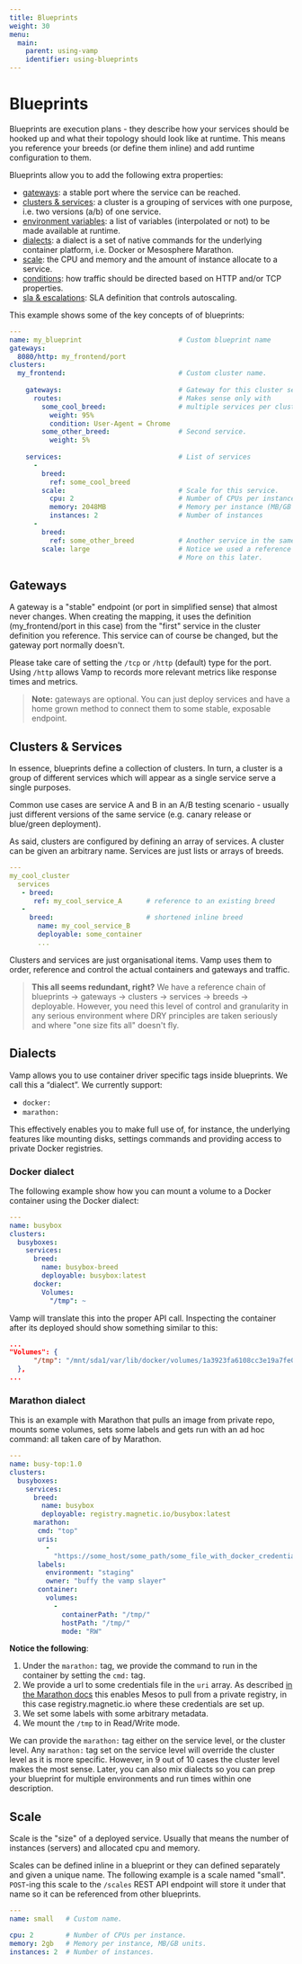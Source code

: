 ```yaml
---
title: Blueprints
weight: 30
menu:
  main:
    parent: using-vamp
    identifier: using-blueprints
---
```


# Blueprints

Blueprints are execution plans - they describe how your services should be hooked up and what their topology should look like at runtime. This means you reference your breeds (or define them inline) and add runtime configuration to them.

Blueprints allow you to add the following extra properties:

- [gateways](#gateways): a stable port where the service can be reached.
- [clusters & services](#clusters-services): a cluster is a grouping of services with one purpose, i.e. two versions (a/b) of one service.
- [environment variables](/documentation/using-vamp/environment_variables/): a list of variables (interpolated or not) to be made available at runtime.
- [dialects](#dialects): a dialect is a set of native commands for the underlying container platform, i.e. Docker or Mesosphere Marathon.
- [scale](#scale): the CPU and memory and the amount of instance allocate to a service.
- [conditions](/documentation/using-vamp/gateways-and-conditions/): how traffic should be directed based on HTTP and/or TCP properties.
- [sla & escalations](/documentation/using-vamp/sla-and-escalations/): SLA definition that controls autoscaling.

This example shows some of the key concepts of of blueprints:

```yaml
---
name: my_blueprint                        # Custom blueprint name
gateways:
  8080/http: my_frontend/port
clusters:
  my_frontend:                            # Custom cluster name.
  
    gateways:                             # Gateway for this cluster services.
      routes:                             # Makes sense only with
        some_cool_breed:                  # multiple services per cluster.
          weight: 95%
          condition: User-Agent = Chrome
        some_other_breed:                 # Second service.
          weight: 5%
          
    services:                             # List of services
      -
        breed:
          ref: some_cool_breed
        scale:                            # Scale for this service.
          cpu: 2                          # Number of CPUs per instance.
          memory: 2048MB                  # Memory per instance (MB/GB units).
          instances: 2                    # Number of instances
      -                                          
        breed: 
          ref: some_other_breed           # Another service in the same cluster.  
        scale: large                      # Notice we used a reference to a "scale". 
                                          # More on this later.
```

## Gateways

A gateway is a "stable" endpoint (or port in simplified sense) that almost never changes. When creating the mapping, it uses the definition (my_frontend/port in this case) from the "first" service in the cluster definition you reference. This service can of course be changed, but the gateway port normally doesn't.

Please take care of setting the `/tcp` or `/http` (default) type for the port. Using `/http` allows Vamp to records more relevant metrics like response times and metrics.

> **Note:** gateways are optional. You can just deploy services and have a home grown method to connect them to some stable, exposable endpoint.

## Clusters & Services

In essence, blueprints define a collection of clusters.
In turn, a cluster is a group of different services which
will appear as a single service serve a single purposes.

Common use cases are service A and B in an A/B testing scenario - usually just different
versions of the same service (e.g. canary release or blue/green deployment).

As said, clusters are configured by defining an array of services. A cluster can be
given an arbitrary name. Services are just lists or arrays of breeds.

```yaml
---
my_cool_cluster
  services
   - breed: 
      ref: my_cool_service_A      # reference to an existing breed
   -
     breed:                       # shortened inline breed
       name: my_cool_service_B
       deployable: some_container
       ...
```

Clusters and services are just organisational items. Vamp uses them to order, reference and control the actual containers and gateways and traffic.

> **This all seems redundant, right?** We have a reference chain of blueprints -> gateways -> clusters -> services -> breeds -> deployable. However, you need this level of control and granularity in any serious environment where DRY principles are taken seriously and where "one size fits all" doesn't fly.


## Dialects

Vamp allows you to use container driver specific tags inside blueprints. We call this a “dialect”. We currently support:

- `docker:`
- `marathon:`

This effectively enables you to make full use of, for instance, the underlying features like mounting disks, settings commands and providing access to private Docker registries.

### Docker dialect

The following example show how you can mount a volume to a Docker container using the Docker dialect:

```yaml
---
name: busybox
clusters:
  busyboxes:
    services:
      breed:
        name: busybox-breed
        deployable: busybox:latest
      docker:
        Volumes:
          "/tmp": ~
```

Vamp will translate this into the proper API call. Inspecting the container after its deployed should show something similar to this:

```json
...
"Volumes": {
      "/tmp": "/mnt/sda1/var/lib/docker/volumes/1a3923fa6108cc3e19a7fe0eeaa2a6c0454688ca6165d1919bf647f5f370d4d5/_data"
  },
...    
```    

### Marathon dialect

This is an example with Marathon that pulls an image from private repo, mounts some volumes, sets some labels and gets run with an ad hoc command: all taken care of by Marathon.

```yaml
---
name: busy-top:1.0
clusters:
  busyboxes:
    services:
      breed:
        name: busybox
        deployable: registry.magnetic.io/busybox:latest
      marathon:
       cmd: "top"
       uris:
         -
           "https://some_host/some_path/some_file_with_docker_credentials"
       labels:
         environment: "staging"
         owner: "buffy the vamp slayer"
       container:
         volumes:
           -
             containerPath: "/tmp/"
             hostPath: "/tmp/"
             mode: "RW"
```
**Notice the following**:

1. Under the `marathon:` tag, we provide the command to run in the container by setting the `cmd:` tag.
2. We provide a url to some credentials file in the `uri` array. As described [in the Marathon docs](https://mesosphere.github.io/marathon/docs/native-docker.html#using-a-private-docker-repository) this enables Mesos
to pull from a private registry, in this case registry.magnetic.io where these credentials are set up.
3. We set some labels with some arbitrary metadata.
4. We mount the `/tmp` to in Read/Write mode.

We can provide the `marathon:` tag either on the service level, or the cluster level. Any `marathon:` tag set on the service level will override the cluster level as it is more specific. However, in 9 out of 10 cases the cluster level makes the most sense. Later, you can also mix dialects so you can prep your blueprint for multiple environments and run times within one description.


## Scale

Scale is the "size" of a deployed service. Usually that means the number of instances (servers) and allocated cpu and memory.

Scales can be defined inline in a blueprint or they can defined separately and given a unique name. The following example is a scale named "small". `POST`-ing this scale to the `/scales` REST API endpoint will store it under that name so it can be referenced from other blueprints.

```yaml
---
name: small   # Custom name.

cpu: 2        # Number of CPUs per instance.
memory: 2gb   # Memory per instance, MB/GB units.
instances: 2  # Number of instances.
```
